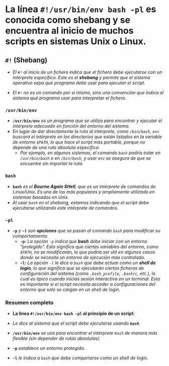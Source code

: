 <!-- Autor: Daniel Benjamin Perez Morales -->
<!-- GitHub: https://github.com/DanielBenjaminPerezMoralesDev13 -->
<!-- Gitlab: https://gitlab.com/DanielBenjaminPerezMoralesDev13 -->
<!-- Correo electrónico: danielperezdev@proton.me -->

# **La línea `#!/usr/bin/env bash -pl` es conocida como **shebang** y se encuentra al inicio de muchos scripts en sistemas Unix o Linux.**

## **`#!`** (Shebang)

- *El `#!` al inicio de un fichero indica que el fichero debe ejecutarse con un intérprete específico. Este es el **shebang** y permite que el sistema operativo sepa qué programa debe usar para ejecutar el script.*

- *El `#!` no es un comando por sí mismo, sino una convención que indica al sistema qué programa usar para interpretar el fichero.*

### **`/usr/bin/env`**

- **`/usr/bin/env`** *es un programa que se utiliza para encontrar y ejecutar el intérprete adecuado en función del entorno del sistema.*
- *En lugar de dar directamente la ruta al intérprete, como `/bin/bash`, `env` buscará el intérprete en los directorios que están listados en la variable de entorno `$PATH`, lo que hace el script más portable, porque no depende de una ruta absoluta específica.*
  - *Por ejemplo, en algunos sistemas, el comando `bash` podría estar en `/usr/bin/bash` o en `/bin/bash`, y usar `env` se asegura de que se encuentre sin importar la ruta.*

### **`bash`**

- **`bash`** *es el **Bourne Again SHell**, que es un intérprete de comandos de Linux/Unix. Es uno de los más populares y ampliamente utilizado en sistemas basados en Unix.*
- *Al usar `bash` en el shebang, estamos indicando que el script debe ejecutarse utilizando este intérprete de comandos.*

### **`-pl`**

- **`-p`** *y **`-l`** son **opciones** que se pasan al comando `bash` para modificar su comportamiento.*
  - **`-p`:** *La opción `-p` indica que **bash** debe iniciar con un entorno "protegido". Esto significa que ciertas variables del entorno, como `$PATH`, no se modificarán, lo que podría ser útil en algunos casos donde se necesita un entorno de ejecución más controlado.*
  - **`-l`:** *La opción `-l` le dice a `bash` que debe actuar como un **shell de login**, lo que significa que se ejecutarán ciertos ficheros de configuración del sistema (como `.bash_profile`, `.bashrc`, etc.), lo cual es típico cuando inicias sesión interactiva en un terminal. Esto es importante si el script necesita acceder a configuraciones del entorno que solo se cargan en un shell de login.*

### **Resumen completo**

- **La línea `#!/usr/bin/env bash -pl` al principio de un script:**

- *Le dice al sistema que el script debe ejecutarse usando **`bash`**.*
- **`/usr/bin/env`** *se usa para encontrar el intérprete `bash` de manera más flexible (sin depender de rutas absolutas).*
- **`-p`** *establece un entorno protegido.*
- **`-l`** *le indica a `bash` que debe comportarse como un shell de login.*
